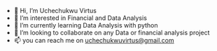 - 👋 Hi, I’m Uchechukwu Virtus
- 👀 I’m interested in Financial and Data Analysis
- 🌱 I’m currently learning Data Analysis with python
- 💞️ I’m looking to collaborate on any Data or financial analysis project
- 📫 you can reach me on uchechukwuvirtus@gmail.com

<!---
uceevirtus/uceevirtus is a ✨ special ✨ repository because its `README.md` (this file) appears on your GitHub profile.
You can click the Preview link to take a look at your changes.
--->
